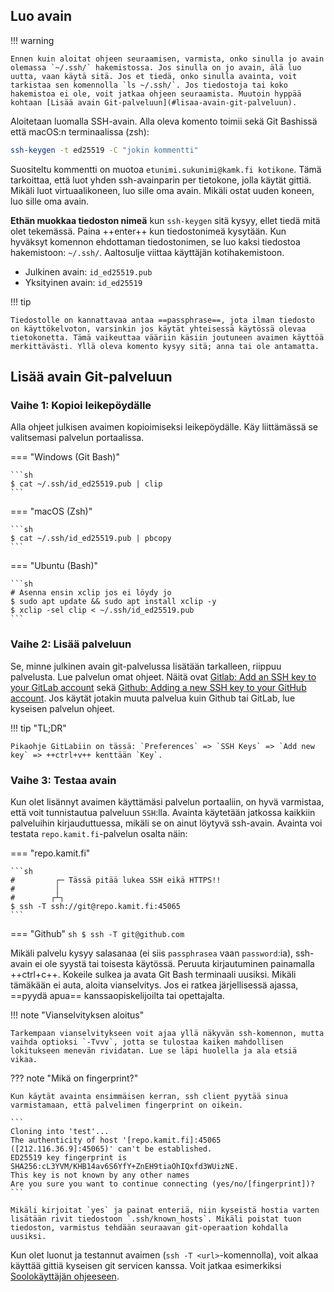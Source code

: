 ## Luo avain

!!! warning

    Ennen kuin aloitat ohjeen seuraamisen, varmista, onko sinulla jo avain olemassa `~/.ssh/` hakemistossa. Jos sinulla on jo avain, älä luo uutta, vaan käytä sitä. Jos et tiedä, onko sinulla avainta, voit tarkistaa sen komennolla `ls ~/.ssh/`. Jos tiedostoja tai koko hakemistoa ei ole, voit jatkaa ohjeen seuraamista. Muutoin hyppää kohtaan [Lisää avain Git-palveluun](#lisaa-avain-git-palveluun).

Aloitetaan luomalla SSH-avain. Alla oleva komento toimii sekä Git Bashissä että macOS:n terminaalissa (zsh):

```sh
ssh-keygen -t ed25519 -C "jokin kommentti"
```

Suositeltu kommentti on muotoa `etunimi.sukunimi@kamk.fi kotikone`. Tämä tarkoittaa, että luot yhden ssh-avainparin per tietokone, jolla käytät gittiä. Mikäli luot virtuaalikoneen, luo sille oma avain. Mikäli ostat uuden koneen, luo sille oma avain.

**Ethän muokkaa tiedoston nimeä** kun `ssh-keygen` sitä kysyy, ellet tiedä mitä olet tekemässä. Paina ++enter++ kun tiedostonimeä kysytään. Kun hyväksyt komennon ehdottaman tiedostonimen, se luo kaksi tiedostoa hakemistoon: `~/.ssh/`. Aaltosulje viittaa käyttäjän kotihakemistoon.

* Julkinen avain: `id_ed25519.pub`
* Yksityinen avain: `id_ed25519`

!!! tip

    Tiedostolle on kannattavaa antaa ==passphrase==, jota ilman tiedosto on käyttökelvoton, varsinkin jos käytät yhteisessä käytössä olevaa tietokonetta. Tämä vaikeuttaa vääriin käsiin joutuneen avaimen käyttöä merkittävästi. Yllä oleva komento kysyy sitä; anna tai ole antamatta.


## Lisää avain Git-palveluun

### Vaihe 1: Kopioi leikepöydälle

Alla ohjeet julkisen avaimen kopioimiseksi leikepöydälle. Käy liittämässä se valitsemasi palvelun portaalissa.

=== "Windows (Git Bash)"

    ```sh
    $ cat ~/.ssh/id_ed25519.pub | clip
    ```

=== "macOS (Zsh)"

    ```sh
    $ cat ~/.ssh/id_ed25519.pub | pbcopy
    ```

=== "Ubuntu (Bash)"

    ```sh
    # Asenna ensin xclip jos ei löydy jo
    $ sudo apt update && sudo apt install xclip -y
    $ xclip -sel clip < ~/.ssh/id_ed25519.pub
    ```

### Vaihe 2: Lisää palveluun

Se, minne julkinen avain git-palvelussa lisätään tarkalleen, riippuu palvelusta. Lue palvelun omat ohjeet. Näitä ovat [Gitlab: Add an SSH key to your GitLab account](https://docs.gitlab.com/ee/user/ssh.html#add-an-ssh-key-to-your-gitlab-account) sekä [Github: Adding a new SSH key to your GitHub account](https://docs.github.com/en/authentication/connecting-to-github-with-ssh/adding-a-new-ssh-key-to-your-github-account?tool=webui). Jos käytät jotakin muuta palvelua kuin Github tai GitLab, lue kyseisen palvelun ohjeet.

!!! tip "TL;DR"

    Pikaohje GitLabiin on tässä: `Preferences` => `SSH Keys` => `Add new key` => ++ctrl+v++ kenttään `Key`.

### Vaihe 3: Testaa avain

Kun olet lisännyt avaimen käyttämäsi palvelun portaaliin, on hyvä varmistaa, että voit tunnistautua palveluun `SSH`:lla. Avainta käytetään jatkossa kaikkiin palveluihin kirjauduttuessa, mikäli se on ainut löytyvä ssh-avain. Avainta voi testata `repo.kamit.fi`-palvelun osalta näin:

=== "repo.kamit.fi"

    ```sh
    #         ┌─ Tässä pitää lukea SSH eikä HTTPS!!
    #         │
    #        ┌┴┐
    $ ssh -T ssh://git@repo.kamit.fi:45065
    ```

=== "Github"
    ```sh
    $ ssh -T git@github.com
    ```

Mikäli palvelu kysyy salasanaa (ei siis `passphrasea` vaan `password`:ia), ssh-avain ei ole syystä tai toisesta käytössä. Peruuta kirjautuminen painamalla ++ctrl+c++. Kokeile sulkea ja avata Git Bash terminaali uusiksi. Mikäli tämäkään ei auta, aloita vianselvitys. Jos ei ratkea järjellisessä ajassa, ==pyydä apua== kanssaopiskelijoilta tai opettajalta.

!!! note "Vianselvityksen aloitus"

    Tarkempaan vianselvitykseen voit ajaa yllä näkyvän ssh-komennon, mutta vaihda optioksi `-Tvvv`, jotta se tulostaa kaiken mahdollisen lokitukseen menevän rividatan. Lue se läpi huolella ja ala etsiä vikaa.

??? note "Mikä on fingerprint?"

    Kun käytät avainta ensimmäisen kerran, ssh client pyytää sinua varmistamaan, että palvelimen fingerprint on oikein.

    ```
    Cloning into 'test'...
    The authenticity of host '[repo.kamit.fi]:45065 ([212.116.36.9]:45065)' can't be established.
    ED25519 key fingerprint is SHA256:cL3YVM/KHB14av6S6YfY+ZnEH9tiaOhIQxfd3WUizNE.
    This key is not known by any other names
    Are you sure you want to continue connecting (yes/no/[fingerprint])?
    ```

    Mikäli kirjoitat `yes` ja painat enteriä, niin kyseistä hostia varten lisätään rivit tiedostoon `.ssh/known_hosts`. Mikäli poistat tuon tiedoston, varmistus tehdään seuraavan git-operaation kohdalla uusiksi.

Kun olet luonut ja testannut avaimen (`ssh -T <url>`-komennolla), voit alkaa käyttää gittiä kyseisen git servicen kanssa. Voit jatkaa esimerkiksi [Soolokäyttäjän ohjeeseen](../../kaytto/soolokayttaja.md).